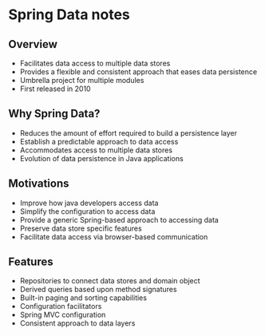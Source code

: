 # Spring Data notes

## Overview

- Facilitates data access to multiple data stores
- Provides a flexible and consistent approach that eases data persistence
- Umbrella project for multiple modules
- First released in 2010

## Why Spring Data?

- Reduces the amount of effort required to build a persistence layer
- Establish a predictable approach to data access
- Accommodates access to multiple data stores
- Evolution of data persistence in Java applications

## Motivations

- Improve how java developers access data
- Simplify the configuration to access data
- Provide a generic Spring-based approach to accessing data
- Preserve data store specific features
- Facilitate data access via browser-based communication

## Features

- Repositories to connect data stores and domain object
- Derived queries based upon method signatures
- Built-in paging and sorting capabilities
- Configuration facilitators
- Spring MVC configuration
- Consistent approach to data layers
